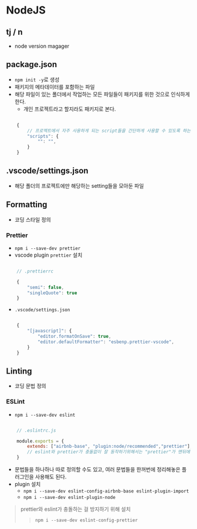 # NodeJS

## tj / n
- node version magager

## package.json
- `npm init -y`로 생성
- 패키지의 메타데이터를 포함하는 파일
- 해당 파일이 있는 폴더에서 작업하는 모든 파일들이 패키지를 위한 것으로 인식하게 한다.
  - 개인 프로젝트라고 할지라도 패키지로 본다.
```js

    {
        // 프로젝트에서 자주 사용하게 되는 script들을 간단하게 사용할 수 있도록 하는 필드
        "scripts": {
            "": "",
        }
    }

```

## .vscode/settings.json
- 해당 폴더의 프로젝트에만 해당하는 setting들을 모아둔 파일

## Formatting
- 코딩 스타일 정의

### Prettier
- `npm i --save-dev prettier`
- vscode plugin `prettier` 설치
```js

    // .prettierrc

    {
        "semi": false,
        "singleQuote": true
    }

```

- `.vscode/settings.json`
```js

    {
        "[javascript]": {
            "editor.formatOnSave": true,
            "editor.defaultFormatter": "esbenp.prettier-vscode",
        }
    }

```

## Linting
- 코딩 문법 정의
### ESLint
- `npm i --save-dev eslint`
```js

    // .eslintrc.js

    module.exports = {
        extends: ["airbnb-base", "plugin:node/recommended","prettier"],
        // eslint와 prettier가 충돌없이 잘 동작하기위해서는 "prettier"가 맨뒤에 작성되어야 한다.
    }

```
- 문법들을 하나하나 따로 정의할 수도 있고, 여러 문법들을 한꺼번에 정리해놓은 플러그인을 사용해도 된다.
- plugin 설치
  - `npm i --save-dev eslint-config-airbnb-base eslint-plugin-import`
  - `npm i --save-dev eslint-plugin-node`

> prettier와 eslint가 충돌하는 걸 방지하기 위해 설치
>   > `npm i --save-dev eslint-config-prettier`
